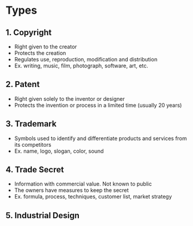 # Types
## 1. Copyright
- Right given to the creator
- Protects the creation
- Regulates use, reproduction, modification and distribution
- Ex. writing, music, film, photograph, software, art, etc.
## 2. Patent
- Right given solely to the inventor or designer
- Protects the invention or process in a limited time (usually 20 years)
## 3. Trademark
- Symbols used to identify and differentiate products and services from its competitors
- Ex. name, logo, slogan, color, sound
## 4. Trade Secret
- Information with commercial value. Not known to public
- The owners have measures to keep the secret
- Ex. formula, process, techniques, customer list, market strategy
## 5. Industrial Design